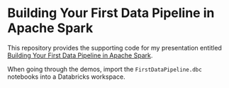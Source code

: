 # Building Your First Data Pipeline in Apache Spark

This repository provides the supporting code for my presentation entitled [Building Your First Data Pipeline in Apache Spark](https://www.catallaxyservices.com/presentations/first-data-pipeline-in-spark/).

When going through the demos, import the `FirstDataPipeline.dbc` notebooks into a Databricks workspace.
